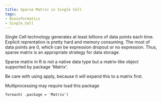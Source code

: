 ```yaml
---
title: Sparse Matrix in Single Cell
tags:
- Bioinformatics
- Single_Cell
---
```


Single Cell technology generates at least billions of data points each time. Explicit reprentation is pretty hard and memory consuming. The most of data points are 0, which can be expression dropout or no expression. Thus, sparse matrix is an appropriate strategy for data storage.  

Sparse matrix in R is not a native data type but a matrix-like object supported by package 'Matrix'.

Be care with using apply, because it will expand this to a matrix first.

Multiprocessing may require load this package

```
foreach( .package = 'Matrix')
```

